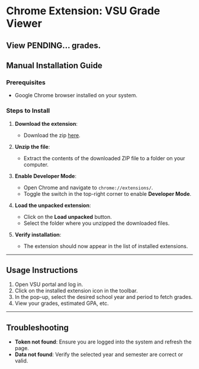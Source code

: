 # Chrome Extension: VSU Grade Viewer

View PENDING... grades.
---
## Manual Installation Guide

### Prerequisites
- Google Chrome browser installed on your system.

### Steps to Install

1. **Download the extension**:
   - Download the zip [here](https://github.com/BernVein/GradeViewer/archive/refs/heads/master.zip).

2. **Unzip the file**:
   - Extract the contents of the downloaded ZIP file to a folder on your computer.

3. **Enable Developer Mode**:
   - Open Chrome and navigate to `chrome://extensions/`.
   - Toggle the switch in the top-right corner to enable **Developer Mode**.

4. **Load the unpacked extension**:
   - Click on the **Load unpacked** button.
   - Select the folder where you unzipped the downloaded files.

5. **Verify installation**:
   - The extension should now appear in the list of installed extensions.

---

## Usage Instructions
1. Open VSU portal and log in.
2. Click on the installed extension icon in the toolbar.
3. In the pop-up, select the desired school year and period to fetch grades.
4. View your grades, estimated GPA, etc.
---

## Troubleshooting
- **Token not found**: Ensure you are logged into the system and refresh the page.
- **Data not found**: Verify the selected year and semester are correct or valid.

